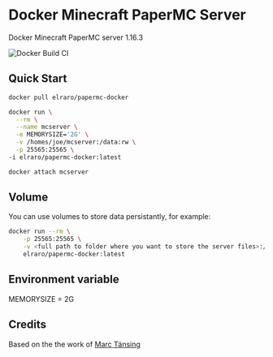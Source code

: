 # Docker Minecraft PaperMC Server

Docker Minecraft PaperMC server 1.16.3

![Docker Build CI](https://github.com/elraro/papermc-docker/workflows/Docker%20Build%20CI/badge.svg)

## Quick Start
```sh
docker pull elraro/papermc-docker
```

```sh
docker run \
  --rm \
  --name mcserver \
  -e MEMORYSIZE='2G' \
  -v /homes/joe/mcserver:/data:rw \
  -p 25565:25565 \
-i elraro/papermc-docker:latest
```
```sh
docker attach mcserver
```

## Volume

You can use volumes to store data persistantly, for example:

```sh
docker run --rm \
	-p 25565:25565 \
	-v <full path to folder where you want to store the server files>:/data:rw \
	elraro/papermc-docker:latest
 ```

## Environment variable

MEMORYSIZE = 2G 

## Credits 

Based on the the work of [Marc Tänsing](https://github.com/mtoensing/Docker-Minecraft-PaperMC-Server/)
